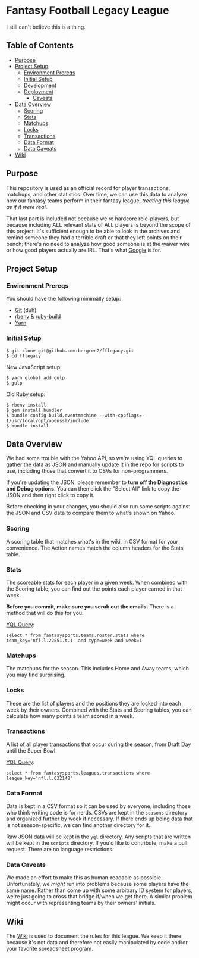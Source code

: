 # Fantasy Football Legacy League

I still can't believe this is a thing.

## Table of Contents

- [Purpose](#purpose)
- [Project Setup](#project-setup)
  - [Environment Prereqs](#environment-prereqs)
  - [Initial Setup](#initial-setup)
  - [Development](#development)
  - [Deployment](#deployment)
    - [Caveats](#caveats)
- [Data Overview](#data-overview)
  - [Scoring](#scoring)
  - [Stats](#stats)
  - [Matchups](#matchups)
  - [Locks](#locks)
  - [Transactions](#transactions)
  - [Data Format](#data-format)
  - [Data Caveats](#data-caveats)
- [Wiki](#wiki)

## Purpose

This repository is used as an official record for player transactions, matchups,
and other statistics. Over time, we can use this data to analyze how our fantasy
teams perform in their fantasy league, _treating this league as if it were
real_.

That last part is included not because we're hardcore role-players, but because
including ALL relevant stats of ALL players is beyond the scope of this project.
It's sufficient enough to be able to look in the archives and remind someone
they had a terrible draft or that they left points on their bench; there's no
need to analyze how good someone is at the waiver wire or how good players
actually are IRL. That's what [Google](https://www.google.com) is for.

## Project Setup

### Environment Prereqs

You should have the following minimally setup:

- [Git](https://help.github.com/articles/set-up-git) (duh)
- [rbenv](https://github.com/sstephenson/rbenv)
& [ruby-build](https://github.com/sstephenson/ruby-build)
- [Yarn](https://yarnpkg.com/)

### Initial  Setup

    $ git clone git@github.com:bergren2/fflegacy.git
    $ cd fflegacy

New JavaScript setup:

    $ yarn global add gulp
    $ gulp

Old Ruby setup:

    $ rbenv install
    $ gem install bundler
    $ bundle config build.eventmachine --with-cppflags=-I/usr/local/opt/openssl/include
    $ bundle install


## Data Overview

We had some trouble with the Yahoo API, so we're using YQL queries to
gather the data as JSON and manually update it in the repo for scripts to
use, including those that convert it to CSVs for non-programmers.

If you're updating the JSON, please remember to **turn off the Diagnostics
and Debug options**. You can then click the "Select All" link to copy the
JSON and then right click to copy it.

Before checking in your changes, you should also run some scripts against
the JSON and CSV data to compare them to what's shown on Yahoo.

### Scoring

A scoring table that matches what's in the wiki, in CSV format for your
convenience. The Action names match the column headers for the Stats table.

### Stats

The scoreable stats for each player in a given week. When combined with the
Scoring table, you can find out the points each player earned in that week.

**Before you commit, make sure you scrub out the emails.** There is a method
that will do this for you.

[YQL Query](http://developer.yahoo.com/yql/console/?q=select%20*%20from%20fantasysports.teams.roster.stats%20where%20team_key%3D'nfl.l.22551.t.1'%20and%20type%3Dweek%20and%20week%3D1):

    select * from fantasysports.teams.roster.stats where team_key='nfl.l.22551.t.1' and type=week and week=1

### Matchups

The matchups for the season. This includes Home and Away teams, which you may
find surprising.

### Locks

These are the list of players and the positions they are locked into each week
by their owners. Combined with the Stats and Scoring tables, you can calculate
how many points a team scored in a week.

### Transactions

A list of all player transactions that occur during the season, from Draft Day
until the Super Bowl.

[YQL Query](http://developer.yahoo.com/yql/console/?q=select%20*%20from%20fantasysports.leagues.transactions%20where%20league_key%3D'371.l.632148'):

    select * from fantasysports.leagues.transactions where league_key='nfl.l.632148'

### Data Format

Data is kept in a CSV format so it can be used by everyone, including those who
think writing code is for nerds. CSVs are kept in the `seasons` directory and
organized further by week if necessary. If there ends up being data that is not
season-specific, we can find another directory for it.

Raw JSON data will be kept in the `yql` directory. Any scripts that are written
will be kept in the `scripts` directory. If you'd like to contribute, make
a pull request. There are no language restrictions.

### Data Caveats

We made an effort to make this as human-readable as possible. Unfortunately, we
_might_ run into problems because some players have the same name. Rather than
come up with some arbitrary ID system for players, we're just going to cross
that bridge if/when we get there. A similar problem might occur with
representing teams by their owners' initials.

## Wiki

The [Wiki](https://github.com/bergren2/fflegacy/wiki) is used to document the
rules for this league. We keep it there because it's not data and therefore not
easily manipulated by code and/or your favorite spreadsheet program.

